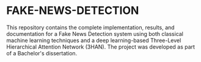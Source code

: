 # FAKE-NEWS-DETECTION
This repository contains the complete implementation, results, and documentation for a Fake News Detection system using both classical machine learning techniques and a deep learning-based Three-Level Hierarchical Attention Network (3HAN). The project was developed as part of a Bachelor's dissertation.
